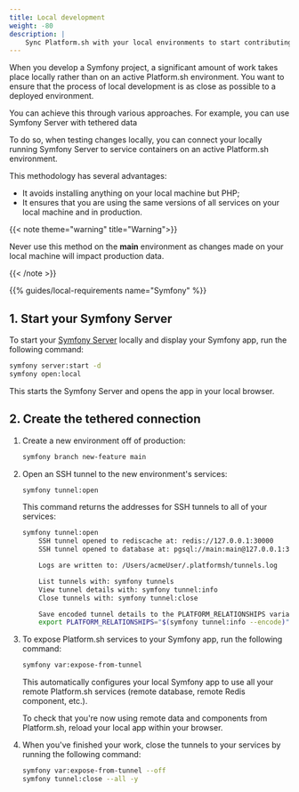```yaml
---
title: Local development
weight: -80
description: |
    Sync Platform.sh with your local environments to start contributing.
---
```


When you develop a Symfony project, a significant amount of work takes place
locally rather than on an active Platform.sh environment. You want to ensure
that the process of local development is as close as possible to a deployed
environment.

You can achieve this through various approaches. For example, you can use
Symfony Server with tethered data

To do so, when testing changes locally, you can connect your locally running
Symfony Server to service containers on an active Platform.sh environment.

This methodology has several advantages:

- It avoids installing anything on your local machine but PHP;
- It ensures that you are using the same versions of all services on your local
  machine and in production.

{{< note theme="warning" title="Warning">}}

Never use this method on the **main** environment as changes made on your local
machine will impact production data.

{{< /note >}}

{{% guides/local-requirements name="Symfony" %}}

## 1. Start your Symfony Server

To start your [Symfony
Server](https://symfony.com/doc/current/setup/symfony_server.html) locally and
display your Symfony app, run the following command:

```bash
symfony server:start -d
symfony open:local
```

This starts the Symfony Server and opens the app in your local browser.

## 2. Create the tethered connection

1.  Create a new environment off of production:

    ```bash
    symfony branch new-feature main
    ```

2.  Open an SSH tunnel to the new environment's services:

    ```bash
    symfony tunnel:open
    ````
    This command returns the addresses for SSH tunnels to all of your services:

    ```bash
    symfony tunnel:open
        SSH tunnel opened to rediscache at: redis://127.0.0.1:30000
        SSH tunnel opened to database at: pgsql://main:main@127.0.0.1:30001/main

        Logs are written to: /Users/acmeUser/.platformsh/tunnels.log

        List tunnels with: symfony tunnels
        View tunnel details with: symfony tunnel:info
        Close tunnels with: symfony tunnel:close

        Save encoded tunnel details to the PLATFORM_RELATIONSHIPS variable using:
        export PLATFORM_RELATIONSHIPS="$(symfony tunnel:info --encode)"
    ```

3.  To expose Platform.sh services to your Symfony app, run the following
    command:

    ```bash
    symfony var:expose-from-tunnel
    ```

    This automatically configures your local Symfony app to use all your
    remote Platform.sh services (remote database, remote Redis component, etc.).

    To check that you're now using remote data and components from Platform.sh,
    reload your local app within your browser.

4.  When you've finished your work,
    close the tunnels to your services by running the following command:

    ```bash
    symfony var:expose-from-tunnel --off
    symfony tunnel:close --all -y
    ```
